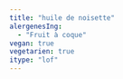```yaml
---
title: "huile de noisette"
alergenesIng:
  - "Fruit à coque"
vegan: true
vegetarien: true
itype: "lof"
---
```

